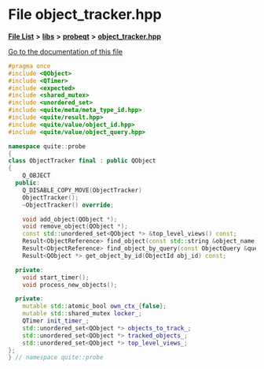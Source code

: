 

# File object\_tracker.hpp

[**File List**](files.md) **>** [**libs**](dir_6719ab1f1f7655efc2fa43f7eb574fd1.md) **>** [**probeqt**](dir_22ab9f3959c1273824a5221c73ee839d.md) **>** [**object\_tracker.hpp**](object__tracker_8hpp.md)

[Go to the documentation of this file](object__tracker_8hpp.md)


```C++
#pragma once
#include <QObject>
#include <QTimer>
#include <expected>
#include <shared_mutex>
#include <unordered_set>
#include <quite/meta/meta_type_id.hpp>
#include <quite/result.hpp>
#include <quite/value/object_id.hpp>
#include <quite/value/object_query.hpp>

namespace quite::probe
{
class ObjectTracker final : public QObject
{
    Q_OBJECT
  public:
    Q_DISABLE_COPY_MOVE(ObjectTracker)
    ObjectTracker();
    ~ObjectTracker() override;

    void add_object(QObject *);
    void remove_object(QObject *);
    const std::unordered_set<QObject *> &top_level_views() const;
    Result<ObjectReference> find_object(const std::string &object_name) const;
    Result<ObjectReference> find_object_by_query(const ObjectQuery &query) const;
    Result<QObject *> get_object_by_id(ObjectId obj_id) const;

  private:
    void start_timer();
    void process_new_objects();

  private:
    mutable std::atomic_bool own_ctx_{false};
    mutable std::shared_mutex locker_;
    QTimer init_timer_;
    std::unordered_set<QObject *> objects_to_track_;
    std::unordered_set<QObject *> tracked_objects_;
    std::unordered_set<QObject *> top_level_views_;
};
} // namespace quite::probe
```


